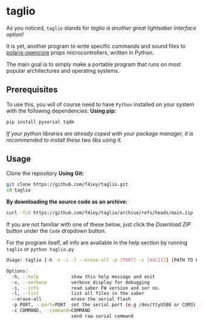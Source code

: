 # taglio
As you noticed, `taglio` stands for *taglio is another great lightsaber interface option*!

It is yet, another program to write specific commands and sound files to [polaris-opencore](https://github.com/lamadiluce/polaris-opencore) props microcontrollers, written in Python.

The main goal is to simply make a portable program that runs on most popular architectures and operating systems.

## Prerequisites
To use this, you will of course need to have `Python` installed on your system with the following dependencies:
__Using pip:__
```sh
pip install pyserial tqdm
```
*If your python libraries are already coped with your package manager, it is recommended to install these two libs using it.*

## Usage
Clone the repository
__Using Git:__
```sh
git clone https://github.com/f4iey/taglio.git
cd taglio
```
__By downloading the source code as an archive:__
```sh
curl -fLO https://github.com/f4iey/taglio/archive/refs/heads/main.zip
```
If you are not familiar with one of these below, just click the *Download ZIP* button under the `Code` dropdown button.

For the program itself, all info are available in the help section by running `taglio` or `python taglio.py`
```sh
Usage: taglio [-h -v -i -l --erase-all -p [PORT] -c [ASCII]] [PATH TO FILE]

Options:
  -h, --help            show this help message and exit
  -v, --verbose         verbose display for debugging
  -i, --info            read saber FW version and ser no.
  -l, --list            list all files in the saber
  --erase-all           erase the serial flash
  -p PORT, --port=PORT  set the serial port (e.g /dev/ttyUSB0 or COM3)
  -c COMMAND, --command=COMMAND
                        send raw serial command
```


